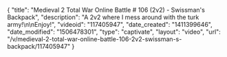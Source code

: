 {
    "title": "Medieval 2 Total War Online Battle # 106 (2v2) - Swissman's Backpack",
    "description": "A 2v2 where I mess around with the turk army!\n\nEnjoy!",
    "videoid": "117405947",
    "date_created": "1411399646",
    "date_modified": "1506478301",
    "type": "captivate",
    "layout": "video",
    "url": "\/v\/medieval-2-total-war-online-battle-106-2v2-swissman-s-backpack\/117405947"
}
